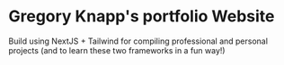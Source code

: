 # Gregory Knapp's portfolio Website

Build using NextJS + Tailwind for compiling professional and personal projects (and to learn these two frameworks in a fun way!)